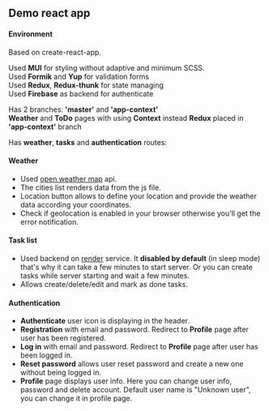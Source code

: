 ## Demo react app
#### Environment
Based on create-react-app.

Used **MUI** for styling without adaptive and minimum SCSS.\
Used **Formik** and **Yup** for validation forms\
Used **Redux**, **Redux-thunk** for state managing\
Used **Firebase** as backend for authenticate

Has 2 branches: **'master'** and **'app-context'**\
**Weather** and **ToDo** pages with using 
**Context** instead **Redux** placed in 
**'app-context'** branch

Has **weather**, **tasks** and **authentication** 
routes:

#### Weather
- Used [open weather map](https://openweathermap.org/) api.
- The cities list renders data from the js file.
- Location button allows to define your location and provide
the weather data according your coordinates.
- Check if geolocation is enabled in your browser otherwise
you'll get the error notification.

#### Task list
- Used backend on [render](https://render.com/) service.
It **disabled by default** (in sleep mode) that's why it 
can take a few minutes to start server. Or you can 
create tasks while server starting and wait a few minutes.
- Allows create/delete/edit and mark as done tasks.

#### Authentication
- **Authenticate** user icon is displaying in the 
header.
- **Registration** with email and password. Redirect 
to **Profile** page after user has been registered.
- **Log in** with email and password. Redirect 
to **Profile** page after user has been logged in.
- **Reset password** allows user reset password and
create a new one without being logged in.
- **Profile** page displays user info. Here you can change
 user info, password and delete account. Default user name is
"Unknown user", you can change it in profile page.
